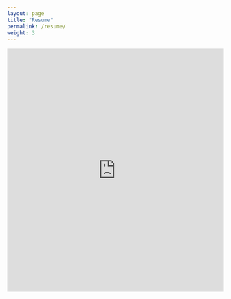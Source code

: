 ```yaml
---
layout: page
title: "Resume"
permalink: /resume/
weight: 3
---
```


<html>
  <iframe src="https://docs.google.com/gview?url=https://github.com/kayla-manning/kayla-manning.github.io/raw/master/pages/k_manning_resume.pdf&embedded=true" width='100%' height='565px' frameborder='0'> </iframe>
</html>
